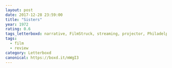 ```yaml
---
layout: post 
date: 2017-12-28 23:59:00
title: "Sisters"
year: 1972
rating: 0.6
tags_letterboxd: narrative, FilmStruck, streaming, projector, Philadelphia, Leah
tags:
  - film
  - review
category: Letterboxd
canonical: https://boxd.it/mWgI3
---
```


